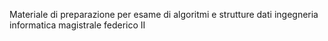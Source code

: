 Materiale di preparazione per esame di algoritmi e strutture dati ingegneria informatica magistrale federico II
